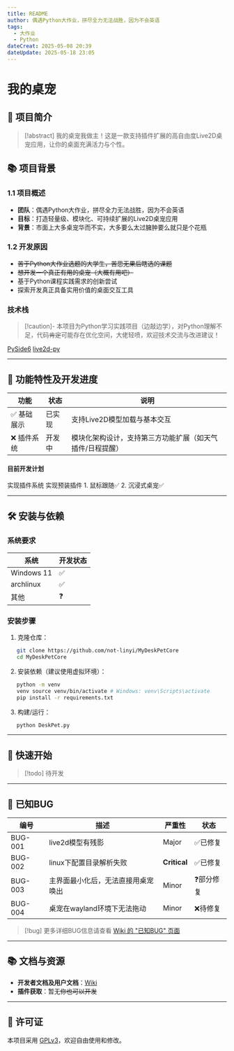 ```yaml
---
title: README
author: 偶遇Python大作业，拼尽全力无法战胜，因为不会英语
tags:
  - 大作业
  - Python
dateCreat: 2025-05-08 20:39
dateUpdate: 2025-05-18 23:05
---
```


# 我的桌宠

## 📌 项目简介

> [!abstract] 我的桌宠我做主！这是一款支持插件扩展的高自由度Live2D桌宠应用，让你的桌面充满活力与个性。


## 📚 项目背景
### 1.1 项目概述
- **团队**：偶遇Python大作业，拼尽全力无法战胜，因为不会英语  
- **目标**：打造轻量级、模块化、可持续扩展的Live2D桌宠应用
- **背景**：市面上大多桌宠华而不实，大多要么太过臃肿要么就只是个花瓶
### 1.2 开发原因
- ~~苦于Python大作业选题的大学生，苦思无果后瞎选的课题~~
- ~~想开发一个真正有用的桌宠（大概有用吧）~~
- 基于Python课程实践需求的创新尝试
- 探索开发真正具备实用价值的桌面交互工具
### 技术栈

>[!caution]- 本项目为Python学习实践项目（边敲边学），对Python理解不足，代码~~肯定~~可能存在优化空间，大佬轻喷，欢迎技术交流与改进建议！

[PySide6](https://doc.qt.io/qtforpython-6/)
[live2d-py](https://github.com/Arkueid/live2d-py)

---

## 🚀 功能特性及开发进度

| 功能     | 状态   | 说明                            |
| ------ | ---- | ----------------------------- |
| ✅ 基础展示 | 已实 现 | 支持Live2D模型加载与基本交互             |
| ❌ 插件系统 | 开发中  | 模块化架构设计，支持第三方功能扩展（如天气插件/日程提醒） |

#### 目前开发计划
实现插件系统
实现预装插件
	1. 鼠标跟随✅
	2. 沉浸式桌宠✅

---

## 🛠 安装与依赖
### 系统要求

| 系统         | 开发状态 |
| ---------- | ---- |
| Windows 11 | ✅    |
| archlinux  | ✅    |
| 其他         | ❓    |

### 安装步骤
1. 克隆仓库：
```bash
   git clone https://github.com/not-linyi/MyDeskPetCore
   cd MyDeskPetCore
   ```
2. 安装依赖（建议使用虚拟环境）：
```bash
   python -m venv 
   venv source venv/bin/activate # Windows: venv\Scripts\activate 
   pip install -r requirements.txt
   ```
3. 构建/运行：
```bash
   python DeskPet.py
   ```

---

## 🧪 快速开始

>[!todo] 待开发

---

## 📎 已知BUG

| 编号      | 描述                | 严重性          | 状态    |
| ------- | ----------------- | ------------ | ----- |
| BUG-001 | live2d模型有残影       | Major        | ✅已修复  |
| BUG-002 | linux下配置目录解析失败    | **Critical** | ✅已修复  |
| BUG-003 | 主界面最小化后，无法直接用桌宠唤出 | Minor        | ❓部分修复 |
| BUG-004 | 桌宠在wayland环境下无法拖动 | Minor        | ❌待修复  |

> [!bug] 更多详细BUG信息请查看 [Wiki 的 "已知BUG" 页面](https://github.com/not-linyi/MyDeskPetCore/wiki#1-bug%E5%88%97%E8%A1%A8)
---

## 📚 文档与资源
- **开发者文档及用户文档**：[Wiki](https://github.com/not-linyi/MyDeskPetCore/wiki)
- **插件获取**：暂无~~你也可以开发~~

---

## 📎 许可证
本项目采用 [GPLv3](./LICENSE)，欢迎自由使用和修改。
